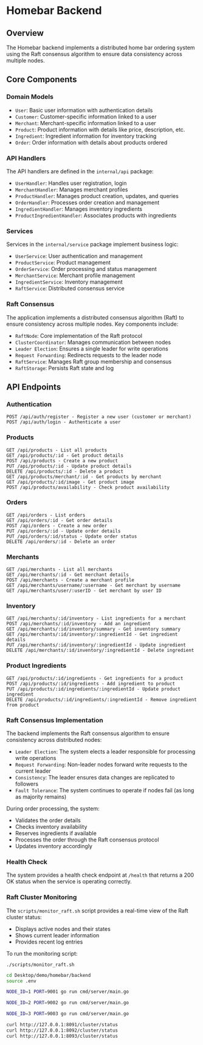 # Homebar Backend

## Overview

The Homebar backend implements a distributed home bar ordering system using the Raft consensus algorithm to ensure data consistency across multiple nodes. 


## Core Components

### Domain Models
- `User`: Basic user information with authentication details
- `Customer`: Customer-specific information linked to a user
- `Merchant`: Merchant-specific information linked to a user
- `Product`: Product information with details like price, description, etc.
- `Ingredient`: Ingredient information for inventory tracking
- `Order`: Order information with details about products ordered

### API Handlers

The API handlers are defined in the `internal/api` package:

- `UserHandler`: Handles user registration, login
- `MerchantHandler`: Manages merchant profiles
- `ProductHandler`: Manages product creation, updates, and queries
- `OrderHandler`: Processes order creation and management
- `IngredientHandler`: Manages inventory ingredients
- `ProductIngredientHandler`: Associates products with ingredients

### Services

Services in the `internal/service` package implement business logic:

- `UserService`: User authentication and management
- `ProductService`: Product management
- `OrderService`: Order processing and status management
- `MerchantService`: Merchant profile management
- `IngredientService`: Inventory management
- `RaftService`: Distributed consensus service

### Raft Consensus

The application implements a distributed consensus algorithm (Raft) to ensure consistency across multiple nodes. Key components include:

- `RaftNode`: Core implementation of the Raft protocol
- `ClusterCoordinator`: Manages communication between nodes
- `Leader Election`: Ensures a single leader for write operations
- `Request Forwarding`: Redirects requests to the leader node
- `RaftService`: Manages Raft group membership and consensus
- `RaftStorage`: Persists Raft state and log


## API Endpoints

### Authentication

```
POST /api/auth/register - Register a new user (customer or merchant)
POST /api/auth/login - Authenticate a user
```

### Products

```
GET /api/products - List all products
GET /api/products/:id - Get product details
POST /api/products - Create a new product
PUT /api/products/:id - Update product details
DELETE /api/products/:id - Delete a product
GET /api/products/merchant/:id - Get products by merchant
GET /api/products/:id/image - Get product image
POST /api/products/availability - Check product availability
```

### Orders

```
GET /api/orders - List orders
GET /api/orders/:id - Get order details
POST /api/orders - Create a new order
PUT /api/orders/:id - Update order details
PUT /api/orders/:id/status - Update order status
DELETE /api/orders/:id - Delete an order
```

### Merchants

```
GET /api/merchants - List all merchants
GET /api/merchants/:id - Get merchant details
POST /api/merchants - Create a merchant profile
GET /api/merchants/username/:username - Get merchant by username
GET /api/merchants/user/:userID - Get merchant by user ID
```

### Inventory

```
GET /api/merchants/:id/inventory - List ingredients for a merchant
POST /api/merchants/:id/inventory - Add an ingredient
GET /api/merchants/:id/inventory/summary - Get inventory summary
GET /api/merchants/:id/inventory/:ingredientId - Get ingredient details
PUT /api/merchants/:id/inventory/:ingredientId - Update ingredient
DELETE /api/merchants/:id/inventory/:ingredientId - Delete ingredient
```


### Product Ingredients

```
GET /api/products/:id/ingredients - Get ingredients for a product
POST /api/products/:id/ingredients - Add ingredient to product
PUT /api/products/:id/ingredients/:ingredientId - Update product ingredient
DELETE /api/products/:id/ingredients/:ingredientId - Remove ingredient from product
```

### Raft Consensus Implementation

The backend implements the Raft consensus algorithm to ensure consistency across distributed nodes:

- `Leader Election`: The system elects a leader responsible for processing write operations
- `Request Forwarding`: Non-leader nodes forward write requests to the current leader
- `Consistency`: The leader ensures data changes are replicated to followers
- `Fault Tolerance`: The system continues to operate if nodes fail (as long as majority remains)

During order processing, the system:
- Validates the order details
- Checks inventory availability
- Reserves ingredients if available
- Processes the order through the Raft consensus protocol
- Updates inventory accordingly

### Health Check

The system provides a health check endpoint at `/health` that returns a 200 OK status when the service is operating correctly.

### Raft Cluster Monitoring

The `scripts/monitor_raft.sh` script provides a real-time view of the Raft cluster status:

- Displays active nodes and their states
- Shows current leader information
- Provides recent log entries

To run the monitoring script:

```
./scripts/monitor_raft.sh
```

```bash
cd Desktop/demo/homebar/backend
source .env
```

```bash
NODE_ID=1 PORT=9001 go run cmd/server/main.go
```

```bash
NODE_ID=2 PORT=9002 go run cmd/server/main.go
```

```bash
NODE_ID=3 PORT=9003 go run cmd/server/main.go
```

```bash
curl http://127.0.0.1:8091/cluster/status
curl http://127.0.0.1:8092/cluster/status
curl http://127.0.0.1:8093/cluster/status
```